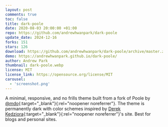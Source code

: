 ```yaml
---
layout: post
comments: true
toc: false
title: dark-poole
date: 2020-08-03 20:00:00 +01:00
repo: https://github.com/andrewhwanpark/dark-poole
update_date: 2024-12-16
forks: 151
stars: 126
download: https://github.com/andrewhwanpark/dark-poole/archive/master.zip
demo: https://andrewhwanpark.github.io/dark-poole/
author: Andrew Park
thumbnail: dark-poole.webp
license: MIT
license_link: https://opensource.org/license/MIT
carousel:
  - 'screenshot.png'
---
```


A minimal, responsive, and no frills theme built from a fork of Poole by [@mdo](https://markdotto.com/){:target="_blank"}{:rel="noopener noreferrer"}. The theme is permanently dark with color schemes inspired by [Derek Kedziora](https://derekkedziora.com/){:target="_blank"}{:rel="noopener noreferrer"}'s site.
Best for blogs and personal sites.

